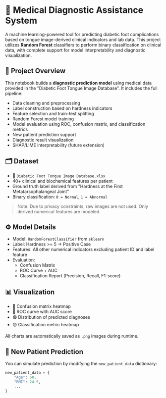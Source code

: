 # 🧠 Medical Diagnostic Assistance System

A machine learning-powered tool for predicting diabetic foot complications based on tongue image-derived clinical indicators and lab data. This project utilizes **Random Forest** classifiers to perform binary classification on clinical data, with complete support for model interpretability and diagnostic visualization.

## 📌 Project Overview

This notebook builds a **diagnostic prediction model** using medical data provided in the "Diabetic Foot Tongue Image Database". It includes the full pipeline:

- Data cleaning and preprocessing
- Label construction based on hardness indicators
- Feature selection and train-test splitting
- Random Forest model training
- Model evaluation using ROC, confusion matrix, and classification metrics
- New patient prediction support
- Diagnostic result visualization
- SHAP/LIME interpretability (future extension)

## 🗂 Dataset

- 📁 `Diabetic Foot Tongue Image Database.xlsx`
- 40+ clinical and biochemical features per patient
- Ground truth label derived from "Hardness at the First Metatarsophalangeal Joint"
- Binary classification: `0 = Normal`, `1 = Abnormal`

> Note: Due to privacy constraints, raw images are not used. Only derived numerical features are modeled.

## ⚙️ Model Details

- Model: `RandomForestClassifier` from `sklearn`
- Label: Hardness >= 5 → Positive Case
- Features: All other numerical indicators excluding patient ID and label feature
- Evaluation:
  - Confusion Matrix
  - ROC Curve + AUC
  - Classification Report (Precision, Recall, F1-score)

## 📊 Visualization

- 🔷 Confusion matrix heatmap
- 🔶 ROC curve with AUC score
- 🟢 Distribution of predicted diagnoses
- 🟡 Classification metric heatmap

All charts are automatically saved as `.png` images during runtime.

## 🧪 New Patient Prediction

You can simulate prediction by modifying the `new_patient_data` dictionary:
```python
new_patient_data = {
    "Age": 60,
    "BMI": 24.5,
    ...
}
